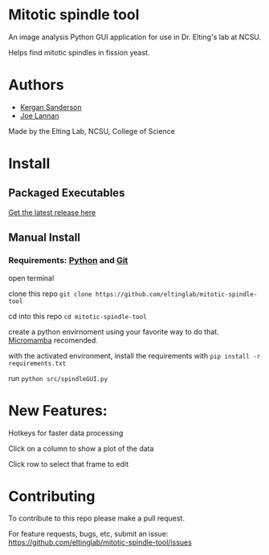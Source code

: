 # Mitotic spindle tool
An image analysis Python GUI application for use in Dr. Elting's lab at NCSU.

Helps find mitotic spindles in fission yeast.


# Authors
- [Kergan Sanderson](https://github.com/virtualkergan/)
- [Joe Lannan](https://github.com/joe-lannan)

Made by the Elting Lab, NCSU, College of Science


# Install
## Packaged Executables
[Get the latest release here](https://github.com/eltinglab/mitotic-spindle-tool/releases/latest)

## Manual Install
### Requirements: [Python](https://mamba.readthedocs.io/en/latest/installation/micromamba-installation.html) and [Git](https://git-scm.com/downloads)

open terminal

clone this repo `git clone https://github.com/eltinglab/mitotic-spindle-tool`

cd into this repo `cd mitotic-spindle-tool`

create a python envirnoment using your favorite way to do that. [Micromamba](https://micromamba.readthedocs.io/en/latest/) recomended.

with the activated environment, install the requirements with `pip install -r requirements.txt`

run `python src/spindleGUI.py`


# New Features:

Hotkeys for faster data processing

Click on a column to show a plot of the data

Click row to select that frame to edit

# Contributing
To contribute to this repo please make a pull request.

For feature requests, bugs, etc, submit an issue: https://github.com/eltinglab/mitotic-spindle-tool/issues
